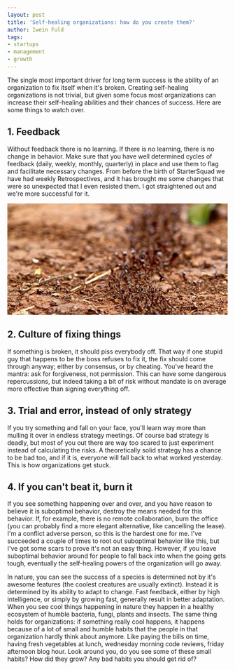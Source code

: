 ```yaml
---
layout: post
title: 'Self-healing organizations: how do you create them?'
author: Iwein Fuld
tags:
- startups
- management
- growth
---
```


The single most important driver for long term success is the ability of an organization to fix itself when it's
broken. Creating self-healing organizations is not trivial, but given some focus most organizations can increase their
self-healing abilities and their chances of success. Here are some things to watch over.

## 1. Feedback
Without feedback there is no learning. If there is no learning, there is no change in behavior. Make sure that you have
well determined cycles of feedback (daily, weekly, monthly, quarterly) in place and use them to flag and facilitate
necessary changes. From before the birth of StarterSquad we have had weekly Retrospectives, and it has brought me some
changes that were so unexpected that I even resisted them. I got straightened out and we're more successful for it.

![Cut from Ant Highway by Thomas Stellmach](/assets/images/ant-highway.jpg)

## 2. Culture of fixing things
If something is broken, it should piss everybody off. That way if one stupid guy that happens to be the boss refuses
to fix it, the fix should come through anyway; either by consensus, or by cheating. You've heard the mantra: ask for
forgiveness, not permission. This can have some dangerous repercussions, but indeed taking a bit of risk without
mandate is on average more effective than signing everything off.

## 3. Trial and error, instead of only strategy
If you try something and fall on your face, you'll learn way more than mulling it over in endless strategy meetings.
Of course bad strategy is deadly, but most of you out there are way too scared to just experiment instead of
calculating the risks. A theoretically solid strategy has a chance to be bad too, and if it is,
everyone will fall back to what worked yesterday. This is how organizations get stuck.

## 4. If you can't beat it, burn it
If you see something happening over and over, and you have reason to believe it is suboptimal behavior, destroy the
means needed for this behavior. If, for example, there is no remote collaboration, burn the office (you can probably
find a more elegant alternative, like cancelling the lease).
 I'm a conflict adverse person, so this is the hardest one for me. I've succeeded a couple of times to root out
 suboptimal behavior like this, but I've got some scars to prove it's not an easy thing. However, if you leave
 suboptimal behavior around for people to fall back into when the going gets tough, eventually
 the self-healing powers of the organization will go away.

In nature, you can see the success of a species is determined not by it's awesome features (the coolest creatures are
 usually extinct). Instead it is determined by its ability to adapt to change. Fast feedback,
 either by high intelligence, or simply by growing fast, generally result in better adaptation. When you see cool
 things happening in nature they happen in a healthy ecosystem of humble bacteria, fungi,
 plants and insects. The same thing holds for organizations: if something really cool happens,
 it happens because of a lot of small and humble habits that the people in that organization hardly think about
 anymore. Like paying the bills on time, having fresh vegetables at lunch, wednesday morning code reviews,
 friday afternoon blog hour. Look around you, do you see some of these small habits? How did they grow? Any bad
 habits you should get rid of?